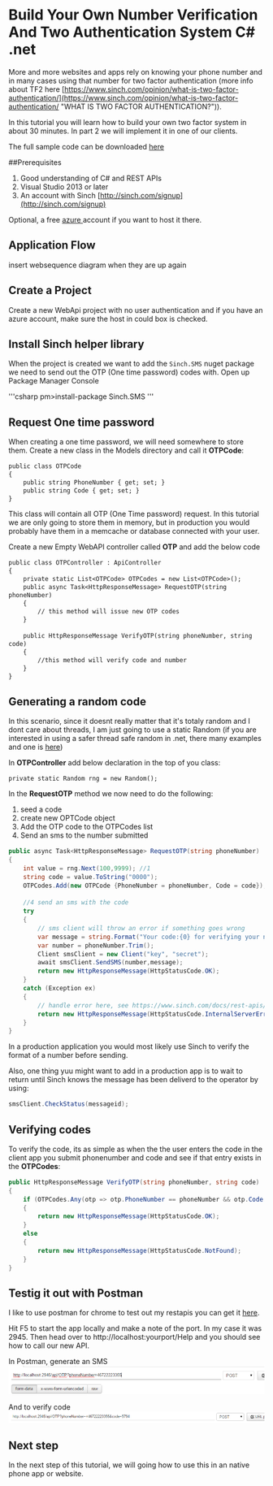 # Build Your Own Number Verification And Two Authentication System C# .net

More and more websites and apps rely on knowing your phone number and in many cases using that number for two factor authentication (more info about TF2 here [https://www.sinch.com/opinion/what-is-two-factor-authentication/](https://www.sinch.com/opinion/what-is-two-factor-authentication/ "WHAT IS TWO FACTOR AUTHENTICATION?")).

In this tutorial you will learn how to build your own two factor system in about 30 minutes. In part 2 we will implement it in one of our clients. 

The full sample code can be downloaded [here](https://github.com/sinch/net-two-factor-auth)

##Prerequisites 
1. Good understanding of C# and REST APIs
2. Visual Studio 2013 or later
3. An account with Sinch [http://sinch.com/signup](http://sinch.com/signup)

Optional, a free [azure ](http://azure.com) account if you want to host it there. 

## Application Flow
insert websequence diagram when they are up again 

## Create a Project
Create a new WebApi project with no user authentication and if you have an azure account, make sure the host in could box is checked.

## Install Sinch helper library 
When the project is created we want to add the `Sinch.SMS` nuget package we need to send out the OTP (One time password) codes with. Open up Package Manager Console 

'''csharp
pm>install-package Sinch.SMS
'''  

## Request One time password
When creating a one time password, we will need somewhere to store them. Create a new class in the Models directory and call it **OTPCode**:

```
public class OTPCode
{
    public string PhoneNumber { get; set; }
    public string Code { get; set; }
}
```

This class will contain all OTP (One Time password) request. In this tutorial we are only going to store them in memory, but in production you would probably have them in a memcache or database connected with your user. 

Create a new Empty WebAPI controller called **OTP** and add the below code

```
public class OTPController : ApiController
{
    private static List<OTPCode> OTPCodes = new List<OTPCode>();
    public async Task<HttpResponseMessage> RequestOTP(string phoneNumber)
    {
        // this method will issue new OTP codes 
    }

    public HttpResponseMessage VerifyOTP(string phoneNumber, string code)
    {
        //this method will verify code and number
    }
}
```

## Generating a random code
In this scenario, since it doesnt really matter that it's totaly random and I dont care about threads, I am just going to use a static Random (if you are interested in using a safer thread safe random in .net, there many examples and one is [here](http://csharpindepth.com/Articles/Chapter12/Random.aspx))

In **OTPController** add below declaration in the top of you class:
 
```
private static Random rng = new Random();
```

In the **RequestOTP** method we now need to do the following:
 
1. seed a code
2. create new OPTCode object
3. Add the OTP code to the OTPCodes list 
4. Send an sms to the number submitted

```csharp
public async Task<HttpResponseMessage> RequestOTP(string phoneNumber)
{
    int value = rng.Next(100,9999); //1
    string code = value.ToString("0000");
    OTPCodes.Add(new OTPCode {PhoneNumber = phoneNumber, Code = code});//2 and 3
    
	//4 send an sms with the code
    try
    {
        // sms client will throw an error if something goes wrong 
		var message = string.Format("Your code:{0} for verifying your number with me", code);
		var number = phoneNumber.Trim();
		Client smsClient = new Client("key", "secret");
        await smsClient.SendSMS(number,message);
		return new HttpResponseMessage(HttpStatusCode.OK);
    }
    catch (Exception ex)
    {
        // handle error here, see https://www.sinch.com/docs/rest-apis/api-documentation/#messagingapi for possible errros
        return new HttpResponseMessage(HttpStatusCode.InternalServerError);
    }
}
```

In a production application you would most likely use Sinch to verify the format of a number before sending.

Also, one thing yuu might want to add in a production app is to wait to return until Sinch knows the message has been deliverd to the operator by using:

```csharp
smsClient.CheckStatus(messageid);
```

## Verifying codes
To verify the code, its as simple as when the the user enters the code in the client app you submit phonenumber and code and see if that entry exists in the **OTPCodes**:

```csharp
public HttpResponseMessage VerifyOTP(string phoneNumber, string code)
{
    if (OTPCodes.Any(otp => otp.PhoneNumber == phoneNumber && otp.Code == code))
    {
        return new HttpResponseMessage(HttpStatusCode.OK);
    }
    else
    {
        return new HttpResponseMessage(HttpStatusCode.NotFound);
    }
}

```

## Testig it out with Postman 
I like to use postman for chrome to test out my restapis you can get it [here](https://www.google.se/url?sa=t&rct=j&q=&esrc=s&source=web&cd=1&cad=rja&uact=8&ved=0CCAQFjAA&url=https%3A%2F%2Fchrome.google.com%2Fwebstore%2Fdetail%2Fpostman-rest-client%2Ffdmmgilgnpjigdojojpjoooidkmcomcm%3Fhl%3Den&ei=1nbCVPyzBoXuyQOG-4K4DA&usg=AFQjCNHaecLwAKk91gpdCY_y1x_ViIrHwQ&bvm=bv.84349003,d.ZWU). 

Hit F5 to start the app locally and make a note of the port. In my case it was 2945. Then head over to http://localhost:yourport/Help and you should see how to call our new API. 

In Postman, generate an SMS
![](Images/postman_generate.png)

And to verify code
![](Images/postman_verify.png)

## Next step
In the next step of this tutorial, we will going how to use this in an native phone app or website. 
 
